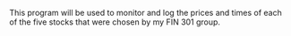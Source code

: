 This program will be used to monitor and log the prices and times of each of the five stocks that were chosen by my FIN 301 group.
